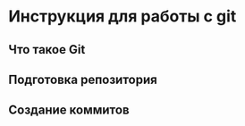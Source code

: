 # **Инструкция для работы с git**

## Что такое Git

## Подготовка репозитория

## Создание коммитов


